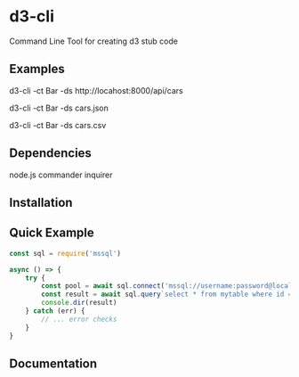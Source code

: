# d3-cli 
Command Line Tool for creating d3 stub code 

## Examples
d3-cli -ct Bar -ds http://locahost:8000/api/cars

d3-cli -ct Bar -ds cars.json

d3-cli -ct Bar -ds cars.csv

## Dependencies
node.js commander inquirer

## Installation

## Quick Example

```javascript
const sql = require('mssql')

async () => {
    try {
        const pool = await sql.connect('mssql://username:password@localhost/database')
        const result = await sql.query`select * from mytable where id = ${value}`
        console.dir(result)
    } catch (err) {
        // ... error checks
    }
}
```

## Documentation